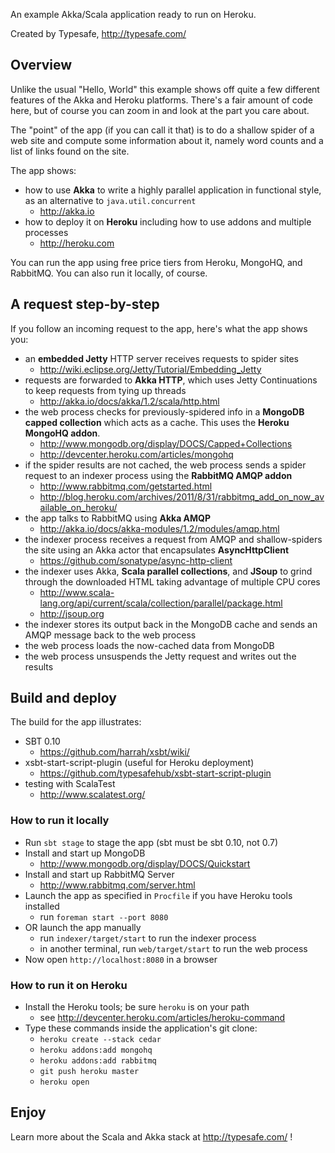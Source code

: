 An example Akka/Scala application ready to run on Heroku.

Created by Typesafe, http://typesafe.com/

## Overview

Unlike the usual "Hello, World" this example shows off quite a few
different features of the Akka and Heroku platforms. There's a fair
amount of code here, but of course you can zoom in and look at the
part you care about.

The "point" of the app (if you can call it that) is to do a shallow
spider of a web site and compute some information about it, namely
word counts and a list of links found on the site.

The app shows:

- how to use **Akka** to write a highly parallel application in functional
  style, as an alternative to `java.util.concurrent`
     - http://akka.io
- how to deploy it on **Heroku** including how to use addons and multiple
  processes
     - http://heroku.com

You can run the app using free price tiers from Heroku, MongoHQ, and RabbitMQ.
You can also run it locally, of course.

## A request step-by-step

If you follow an incoming request to the app, here's what the app
shows you:
 
 - an **embedded Jetty** HTTP server receives requests to spider sites
     - http://wiki.eclipse.org/Jetty/Tutorial/Embedding_Jetty
 - requests are forwarded to **Akka HTTP**, which uses Jetty Continuations
   to keep requests from tying up threads
     - http://akka.io/docs/akka/1.2/scala/http.html
 - the web process checks for previously-spidered info in a
   **MongoDB capped collection** which acts as a cache.
   This uses the **Heroku MongoHQ addon**.
     - http://www.mongodb.org/display/DOCS/Capped+Collections
     - http://devcenter.heroku.com/articles/mongohq
 - if the spider results are not cached, the web process
   sends a spider request to an indexer process using
   the **RabbitMQ AMQP addon**
     - http://www.rabbitmq.com/getstarted.html
     - http://blog.heroku.com/archives/2011/8/31/rabbitmq_add_on_now_available_on_heroku/
 - the app talks to RabbitMQ using **Akka AMQP**
      - http://akka.io/docs/akka-modules/1.2/modules/amqp.html
 - the indexer process receives a request from AMQP and shallow-spiders
   the site using an Akka actor that encapsulates **AsyncHttpClient**
     - https://github.com/sonatype/async-http-client
 - the indexer uses Akka, **Scala parallel collections**, and **JSoup** to
   grind through the downloaded HTML taking advantage of multiple CPU cores
     - http://www.scala-lang.org/api/current/scala/collection/parallel/package.html
     - http://jsoup.org
 - the indexer stores its output back in the MongoDB cache and sends
   an AMQP message back to the web process
 - the web process loads the now-cached data from MongoDB
 - the web process unsuspends the Jetty request and writes out the results

## Build and deploy

The build for the app illustrates:

 - SBT 0.10
    - https://github.com/harrah/xsbt/wiki/
 - xsbt-start-script-plugin (useful for Heroku deployment)
    - https://github.com/typesafehub/xsbt-start-script-plugin
 - testing with ScalaTest
    - http://www.scalatest.org/

### How to run it locally

 - Run `sbt stage` to stage the app (sbt must be sbt 0.10, not 0.7)
 - Install and start up MongoDB
    - http://www.mongodb.org/display/DOCS/Quickstart
 - Install and start up RabbitMQ Server
    - http://www.rabbitmq.com/server.html
 - Launch the app as specified in `Procfile` if you have Heroku tools installed
    - run `foreman start --port 8080`
 - OR launch the app manually
    - run `indexer/target/start` to run the indexer process
    - in another terminal, run `web/target/start` to run the web process
 - Now open `http://localhost:8080` in a browser

### How to run it on Heroku

 - Install the Heroku tools; be sure `heroku` is on your path
    - see http://devcenter.heroku.com/articles/heroku-command
 - Type these commands inside the application's git clone:
    - `heroku create --stack cedar`
    - `heroku addons:add mongohq`
    - `heroku addons:add rabbitmq`
    - `git push heroku master`
    - `heroku open`

## Enjoy

Learn more about the Scala and Akka stack at http://typesafe.com/ !
